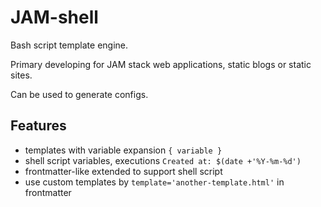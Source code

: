 # JAM-shell

Bash script template engine.

Primary developing for JAM stack web applications, static blogs or static sites.

Can be used to generate configs.

## Features

- templates with variable expansion `{ variable }`
- shell script variables, executions `Created at: $(date +'%Y-%m-%d')`
- frontmatter-like extended to support shell script
- use custom templates by `template='another-template.html'` in frontmatter
